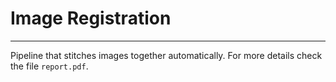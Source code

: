 # Image Registration
---
Pipeline that stitches images together automatically. For more details check the file `report.pdf`.

